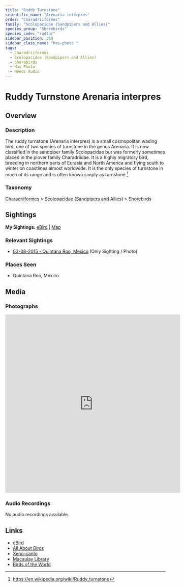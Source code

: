 ```yaml
---
title: "Ruddy Turnstone"
scientific_name: "Arenaria interpres"
order: "Charadriiformes"
family: "Scolopacidae (Sandpipers and Allies)"
species_group: "Shorebirds"
species_code: "rudtur"
sidebar_position: 319
sidebar_class_name: "has-photo "
tags: 
  - Charadriiformes
  - Scolopacidae (Sandpipers and Allies)
  - Shorebirds
  - Has Photo
  - Needs Audio
---
```


# Ruddy Turnstone <span className='sci_name'>Arenaria interpres</span>

## Overview

### Description
The ruddy turnstone (Arenaria interpres) is a small cosmopolitan wading bird, one of two species of turnstone in the genus Arenaria.
It is now classified in the sandpiper family Scolopacidae but was formerly sometimes placed in the plover family Charadriidae. It is a highly migratory bird, breeding in northern parts of Eurasia and North America and flying south to winter on coastlines almost worldwide. It is the only species of turnstone in much of its range and is often known simply as turnstone.[^1]

[^1]: https://en.wikipedia.org/wiki/Ruddy_turnstone

### Taxonomy
[Charadriiformes](/tags/charadriiformes) > [Scolopacidae (Sandpipers and Allies)](/tags/scolopacidae-sandpipers-and-allies) > [Shorebirds](/tags/shorebirds)


## Sightings

**My Sightings:** [eBird](https://ebird.org/lifelist?r=world&time=life&spp=rudtur) | [Map](/map?species_code=rudtur)

### Relevant Sightings

* [03-08-2015 - Quintana Roo, Mexico](https://ebird.org/checklist/S206241196) (Only Sighting / Photo)

### Places Seen

* Quintana Roo, Mexico



## Media
### Photographs
<iframe src="https://macaulaylibrary.org/asset/627875514/embed" width="550" height="560" frameborder="0" allowfullscreen></iframe>

### Audio Recordings
No audio recordings available.

## Links
* [eBird](https://ebird.org/species/rudtur) 
* [All About Birds](https://www.allaboutbirds.org/guide/rudtur) 
* [Xeno-canto](https://www.xeno-canto.org/species/arenaria-interpres) 
* [Macaulay Library](https://search.macaulaylibrary.org/catalog?taxonCode=rudtur&sort=rating_rank_desc)
* [Birds of the World](https://birdsoftheworld.org/bow/species/rudtur)
